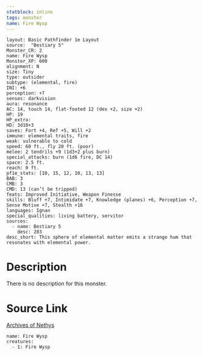 ```yaml
---
statblock: inline
tags: monster
name: Fire Wysp
---
```

```statblock
layout: Basic Pathfinder 1e Layout
source:  "Bestiary 5"
Monster_CR: 2
name: Fire Wysp
Monster_XP: 600
alignment: N
size: Tiny
type: outsider
subtype: (elemental, fire)
INI: +6
perception: +7
senses: darkvision
aura: resonance
AC: 14, touch 14, flat-footed 12 (dex +2, size +2)
HP: 19
HP_extra: 
HD: 3d10+3
saves: Fort +4, Ref +5, Will +2
immune: elemental traits, fire
weak: vulnerable to cold
speed: 60 ft., fly 20 ft. (poor)
melee: 2 tendrils +9 (1d3+2 plus burn)
special_attacks: burn (1d6 fire, DC 14)
space: 2.5 ft.
reach: 0 ft.
pf1e_stats: [10, 15, 12, 10, 13, 13]
BAB: 3
CMB: 3
CMD: 13 (can’t be tripped)
feats: Improved Initiative, Weapon Finesse
skills: Bluff +7, Intimidate +7, Knowledge (planes) +6, Perception +7, Sense Motive +7, Stealth +16
languages: Ignan
special_qualities: living battery, servitor
sources:
  - name: Bestiary 5
    desc: 283
desc_short: This sphere of elemental matter emits a strange hum that resonates with elemental power.
```
# Description
There is no description for this monster.
# Source Link
[Archives of Nethys](https://aonprd.com/MonsterDisplay.aspx?ItemName=Fire%20Wysp)
```encounter-table
name: Fire Wysp
creatures:
  - 1: Fire Wysp
```
